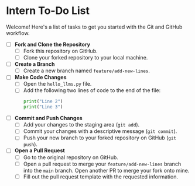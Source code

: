 # Intern To-Do List

Welcome! Here's a list of tasks to get you started with the Git and GitHub workflow.

- [ ] **Fork and Clone the Repository**
    - [ ] Fork this repository on GitHub.
    - [ ] Clone your forked repository to your local machine.

- [ ] **Create a Branch**
    - [ ] Create a new branch named `feature/add-new-lines`.

- [ ] **Make Code Changes**
    - [ ] Open the `hello_llms.py` file.
    - [ ] Add the following two lines of code to the end of the file:
      ```python
      print("Line 2")
      print("Line 3")
      ```

- [ ] **Commit and Push Changes**
    - [ ] Add your changes to the staging area (`git add`).
    - [ ] Commit your changes with a descriptive message (`git commit`).
    - [ ] Push your new branch to your forked repository on GitHub (`git push`).

- [ ] **Open a Pull Request**
    - [ ] Go to the original repository on GitHub.
    - [ ] Open a pull request to merge your `feature/add-new-lines` branch into the `main` branch. Open another PR to merge your fork onto mine. 
    - [ ] Fill out the pull request template with the requested information.
